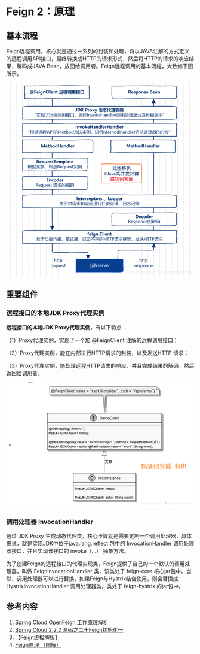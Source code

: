 # Feign 2：原理

## 基本流程

Feign远程调用，核心就是通过一系列的封装和处理，将以JAVA注解的方式定义的远程调用API接口，最终转换成HTTP的请求形式，然后将HTTP的请求的响应结果，解码成JAVA Bean，放回给调用者。Feign远程调用的基本流程，大致如下图所示。

![在这里插入图片描述](图片/watermark,type_ZmFuZ3poZW5naGVpdGk,shadow_10,text_aHR0cHM6Ly9ibG9nLmNzZG4ubmV0L2NyYXp5bWFrZXJjaXJjbGU=,size_16,color_FFFFFF,t_70.png)

## 重要组件

### 远程接口的本地JDK Proxy代理实例

**远程接口的本地JDK Proxy代理实例**，有以下特点：

（1）Proxy代理实例，实现了一个加 @FeignClient 注解的远程调用接口；

（2）Proxy代理实例，能在内部进行HTTP请求的封装，以及发送HTTP 请求；

（3）Proxy代理实例，能处理远程HTTP请求的响应，并且完成结果的解码，然后返回给调用者。

![在这里插入图片描述](图片/watermark,type_ZmFuZ3poZW5naGVpdGk,shadow_10,text_aHR0cHM6Ly9ibG9nLmNzZG4ubmV0L2NyYXp5bWFrZXJjaXJjbGU=,size_16,color_FFFFFF,t_70-16529496192944.png)

### 调用处理器 InvocationHandler

通过 JDK Proxy 生成动态代理类，核心步骤就是需要定制一个调用处理器，具体来说，就是实现JDK中位于java.lang.reflect 包中的 InvocationHandler 调用处理器接口，并且实现该接口的 invoke（…） 抽象方法。

为了创建Feign的远程接口的代理实现类，Feign提供了自己的一个默认的调用处理器，叫做 FeignInvocationHandler 类，该类处于 feign-core 核心jar包中。当然，调用处理器可以进行替换，如果Feign与Hystrix结合使用，则会替换成 HystrixInvocationHandler 调用处理器类，类处于 feign-hystrix 的jar包中。





## 参考内容

1. [Spring Cloud OpenFeign 工作原理解析](https://blog.csdn.net/lengxiao1993/article/details/103511695)
2. [Spring Cloud 2.2.2 源码之二十Feign初始化一](https://blog.csdn.net/wangwei19871103/article/details/105658275)
3. [【Feign终极解析】](https://mp.weixin.qq.com/s/SlWt9qGqRQNjlidcTcjYGg)
4. [Feign原理 （图解）](https://www.cnblogs.com/crazymakercircle/p/11965726.html)